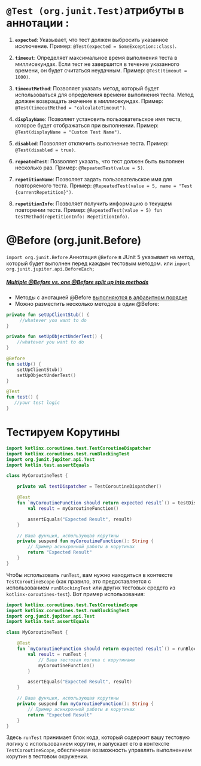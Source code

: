 # `@Test (org.junit.Test)`aтрибуты в аннотации :

1. **`expected`**: Указывает, что тест должен выбросить указанное исключение. 
	Пример: `@Test(expected = SomeException::class)`.
    
2. **`timeout`**: Определяет максимальное время выполнения теста в миллисекундах. Если тест не завершится в течение указанного времени, он будет считаться неудачным. 
	Пример: `@Test(timeout = 1000)`.
    
3. **`timeoutMethod`**: Позволяет указать метод, который будет использоваться для определения времени выполнения теста. Метод должен возвращать значение в миллисекундах. 
	Пример: `@Test(timeoutMethod = "calculateTimeout")`.
    
4. **`displayName`**: Позволяет установить пользовательское имя теста, которое будет отображаться при выполнении. 
	Пример: `@Test(displayName = "Custom Test Name")`.
    
5. **`disabled`**: Позволяет отключить выполнение теста. 
	Пример: `@Test(disabled = true)`.
    
6. **`repeatedTest`**: Позволяет указать, что тест должен быть выполнен несколько раз. 
	Пример: `@RepeatedTest(value = 5)`.
    
7. **`repetitionName`**: Позволяет задать пользовательское имя для повторяемого теста. 
	Пример: `@RepeatedTest(value = 5, name = "Test {currentRepetition}")`.
    
8. **`repetitionInfo`**: Позволяет получить информацию о текущем повторении теста. 
	Пример: `@RepeatedTest(value = 5) fun testMethod(repetitionInfo: RepetitionInfo)`.


# @Before (org.junit.Before)

`import org.junit.Before`
Аннотация `@Before` в JUnit 5 указывает на метод, который будет выполнен перед каждым тестовым методом.
или `import org.junit.jupiter.api.BeforeEach;`
##### [Multiple @Before vs. one @Before split up into methods](https://stackoverflow.com/questions/9131071/junit-multiple-before-vs-one-before-split-up-into-methods)
- Методы с анотацией @Before [выполняются в алфавитном порядке](https://stackoverflow.com/a/53582236) 
- Можно разместить несколько методов в один @Before:
```kotlin
private fun setUpClientStub() {
     //whatever you want to do
}

private fun setUpObjectUnderTest() {
    //whatever you want to do
}

@Before
fun setUp() {
    setUpClientStub()
    setUpObjectUnderTest()
}

@Test
fun test() {
   //your test logic
}
```

# Тестируем Корутины

```kotlin
import kotlinx.coroutines.test.TestCoroutineDispatcher
import kotlinx.coroutines.test.runBlockingTest
import org.junit.jupiter.api.Test
import kotlin.test.assertEquals

class MyCoroutineTest {

    private val testDispatcher = TestCoroutineDispatcher()

    @Test
    fun `myCoroutineFunction should return expected result`() = testDispatcher.runBlockingTest {
        val result = myCoroutineFunction()

        assertEquals("Expected Result", result)
    }

    // Ваша функция, использующая корутины
    private suspend fun myCoroutineFunction(): String {
        // Пример асинхронной работы в корутинах
        return "Expected Result"
    }
}
```

Чтобы использовать `runTest`, вам нужно находиться в контексте `TestCoroutineScope` (как правило, это предоставляется с использованием `runBlockingTest` или других тестовых средств из `kotlinx-coroutines-test`). Вот пример использования:

```kotlin
import kotlinx.coroutines.test.TestCoroutineScope
import kotlinx.coroutines.test.runBlockingTest
import org.junit.jupiter.api.Test
import kotlin.test.assertEquals

class MyCoroutineTest {

    @Test
    fun `myCoroutineFunction should return expected result`() = runBlockingTest {
        val result = runTest {
            // Ваша тестовая логика с корутинами
            myCoroutineFunction()
        }

        assertEquals("Expected Result", result)
    }

    // Ваша функция, использующая корутины
    private suspend fun myCoroutineFunction(): String {
        // Пример асинхронной работы в корутинах
        return "Expected Result"
    }
}
```

Здесь `runTest` принимает блок кода, который содержит вашу тестовую логику с использованием корутин, и запускает его в контексте `TestCoroutineScope`, обеспечивая возможность управлять выполнением корутин в тестовом окружении.